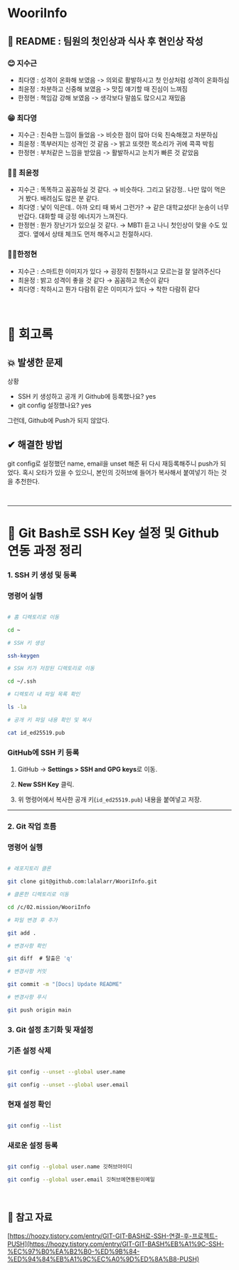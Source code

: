 # WooriInfo

## 📝 README : 팀원의 첫인상과 식사 후 현인상 작성

### 😊 지수근

- 최다영 : 성격이 온화해 보였음 -> 의외로 활발하시고 첫 인상처럼 성격이 온화하심
- 최윤정 : 차분하고 신중해 보였음 -> 맛집 얘기할 때 진심이 느껴짐
- 한정현 : 책임감 강해 보였음 -> 생각보다 말씀도 많으시고 재밌음

### 😁 최다영

- 지수근 : 친숙한 느낌이 들었음 -> 비슷한 점이 많아 더욱 친숙해졌고 차분하심
- 최윤정 : 똑부러지는 성격인 것 같음 -> 밝고 또렷한 목소리가 귀에 콕콕 박힘
- 한정현 : 부처같은 느낌을 받았음 -> 활발하시고 눈치가 빠른 것 같았음

### 👩‍💻 최윤정

- 지수근 : 똑똑하고 꼼꼼하실 것 같다. → 비슷하다. 그리고 닭강정.. 나만 많이 먹은 거 봤다. 배려심도 많은 분 같다.
- 최다영 : 낯이 익은데.. 아까 오티 때 봐서 그런가? → 같은 대학교셨다! 눈송이 너무 반갑다. 대화할 때 긍정 에너지가 느껴진다.
- 한정현 : 뭔가 장난기가 있으실 것 같다. → MBTI 듣고 나니 첫인상이 맞을 수도 있겠다. 옆에서 상태 체크도 먼저 해주시고 친절하시다.

### 🐱‍👤한정현

- 지수근 :  스마트한 이미지가 있다 → 굉장히 친절하시고 모르는걸 잘 알려주신다
- 최윤정 : 밝고 성격이 좋을 것 같다 → 꼼꼼하고 똑순이 같다
- 최다영 :  착하시고 뭔가 다람쥐 같은 이미지가 있다 → 착한 다람쥐 같다

<br>

# 👀 회고록
## 💥 발생한 문제

상황

- SSH 키 생성하고 공개 키 Github에 등록했나요? yes
- git config 설정했나요? yes

그런데, Github에 Push가 되지 않았다.

## ✔ 해결한 방법

git config로 설정했던 name, email을 unset 해준 뒤 다시 재등록해주니 push가 되었다. 혹시 오타가 있을 수 있으니, 본인의 깃허브에 들어가 복사해서 붙여넣기 하는 것을 추천한다.

<br>

---

# 📌 Git Bash로 SSH Key 설정 및 Github 연동 과정 정리

### 1. SSH 키 생성 및 등록

### 명령어 실행

```bash

# 홈 디렉토리로 이동

cd ~

# SSH 키 생성

ssh-keygen

# SSH 키가 저장된 디렉토리로 이동

cd ~/.ssh

# 디렉토리 내 파일 목록 확인

ls -la

# 공개 키 파일 내용 확인 및 복사

cat id_ed25519.pub

```

### GitHub에 SSH 키 등록

1. GitHub → **Settings > SSH and GPG keys**로 이동.

2. **New SSH Key** 클릭.

3. 위 명령어에서 복사한 공개 키(`id_ed25519.pub`) 내용을 붙여넣고 저장.

- --

### 2. Git 작업 흐름

### 명령어 실행

```bash

# 레포지토리 클론

git clone git@github.com:lalalarr/WooriInfo.git

# 클론한 디렉토리로 이동

cd /c/02.mission/WooriInfo

# 파일 변경 후 추가

git add .

# 변경사항 확인

git diff  # 탈출은 'q'

# 변경사항 커밋

git commit -m "[Docs] Update README"

# 변경사항 푸시

git push origin main

```

### **3. Git 설정 초기화 및 재설정**

### **기존 설정 삭제**

```bash

git config --unset --global user.name

git config --unset --global user.email

```

### 현재 설정 확인

```bash

git config --list

```

### 새로운 설정 등록

```bash

git config --global user.name 깃허브아이디

git config --global user.email 깃허브에연동된이메일

```

<br>

## 📖 참고 자료

[https://hoozy.tistory.com/entry/GIT-GIT-BASH로-SSH-연결-후-프로젝트-PUSH](https://hoozy.tistory.com/entry/GIT-GIT-BASH%EB%A1%9C-SSH-%EC%97%B0%EA%B2%B0-%ED%9B%84-%ED%94%84%EB%A1%9C%EC%A0%9D%ED%8A%B8-PUSH)